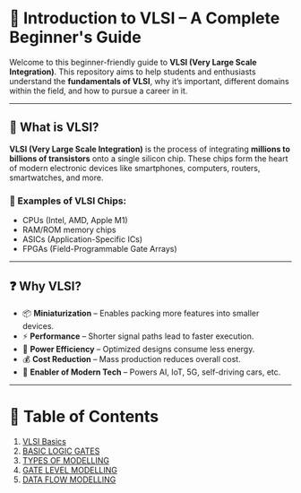 # 🔩 Introduction to VLSI – A Complete Beginner's Guide

Welcome to this beginner-friendly guide to **VLSI (Very Large Scale Integration)**. This repository aims to help students and enthusiasts understand the **fundamentals of VLSI**, why it’s important, different domains within the field, and how to pursue a career in it.

---

## 🧠 What is VLSI?

**VLSI (Very Large Scale Integration)** is the process of integrating **millions to billions of transistors** onto a single silicon chip. These chips form the heart of modern electronic devices like smartphones, computers, routers, smartwatches, and more.

### 🔧 Examples of VLSI Chips:
- CPUs (Intel, AMD, Apple M1)
- RAM/ROM memory chips
- ASICs (Application-Specific ICs)
- FPGAs (Field-Programmable Gate Arrays)

---

## ❓ Why VLSI?

- 📦 **Miniaturization** – Enables packing more features into smaller devices.
- ⚡ **Performance** – Shorter signal paths lead to faster execution.
- 🔋 **Power Efficiency** – Optimized designs consume less energy.
- 💰 **Cost Reduction** – Mass production reduces overall cost.
- 🧠 **Enabler of Modern Tech** – Powers AI, IoT, 5G, self-driving cars, etc.

---

# 📑 Table of Contents

1. [VLSI Basics](./topic1.md)
2. [BASIC LOGIC GATES](./topic2.md)
3. [TYPES OF MODELLING](./topic3.md)
4. [GATE LEVEL MODELLING](./topic4.md)
5. [DATA FLOW MODELLING](./topic5.md)

